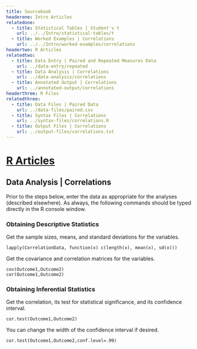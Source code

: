 ```yaml
---
title: Sourcebook
headerone: Intro Articles
relatedone:
  - title: Statistical Tables | Student's t
    url: ../../Intro/statistical-tables/t
  - title: Worked Examples | Correlations
    url: ../../Intro/worked-examples/correlations
headertwo: R Articles
relatedtwo:
  - title: Data Entry | Paired and Repeated Measures Data
    url: ../data-entry/repeated
  - title: Data Analysis | Correlations
    url: ../data-analysis/correlations
  - title: Annotated Output | Correlations
    url: ../annotated-output/correlations
headerthree: R Files
relatedthree:
  - title: Data Files | Paired Data
    url: ../data-files/paired.csv
  - title: Syntax Files | Correlations
    url: ../syntax-files/correlations.R
  - title: Output Files | Correlations
    url: ../output-files/correlations.txt
---
```


# [R Articles](../index.md)

## Data Analysis | Correlations

Prior to the steps below, enter the data as appropriate for the analyses (described elsewhere). As always, the following commands should be typed directly in the R console window.

### Obtaining Descriptive Statistics

Get the sample sizes, means, and standard deviations for the variables.

```{r}
lapply(CorrelationData, function(x) c(length(x), mean(x), sd(x)))
```

Get the covariance and correlation matrices for the variables.

```{r}
cov(Outcome1,Outcome2)
cor(Outcome1,Outcome2)
```

### Obtaining Inferential Statistics

Get the correlation, its test for statistical significance, and its confidence interval.

```{r}
cor.test(Outcome1,Outcome2)
```

You can change the width of the confidence interval if desired.

```{r}
cor.test(Outcome1,Outcome2,conf.level=.99)
```
